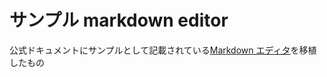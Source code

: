 # サンプル markdown editor

公式ドキュメントにサンプルとして記載されている[Markdown エディタ](https://v3.ja.vuejs.org/examples/markdown.html)を移植したもの
